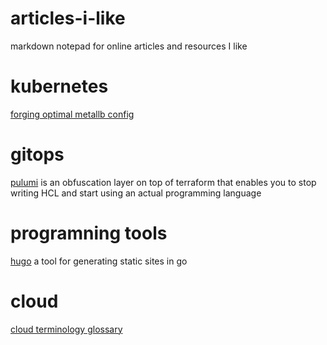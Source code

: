 # articles-i-like

markdown notepad for online articles and resources I like

# kubernetes

[forging optimal metallb config](https://patrick.easte.rs/post/2022/forging-optimal-metallb-config/)

# gitops

[pulumi](https://www.pulumi.com/) is an obfuscation layer on top of terraform that enables you to stop writing HCL and start using an actual programming language

# programning tools

[hugo](https://gohugo.io/) a tool for generating static sites in go

# cloud

[cloud terminology glossary](https://lucid.app/lucidchart/13fde51a-271f-456a-b2b3-ef6869f9ee6a/view)
